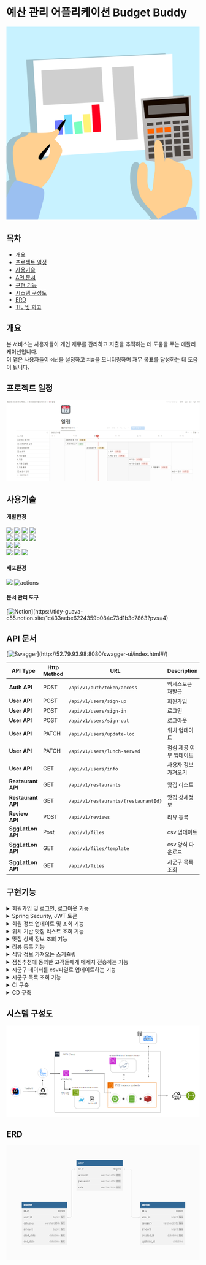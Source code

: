 # 예산 관리 어플리케이션 Budget Buddy
![title](./readme_source/title/logo.png)

## 목차
- [개요](#개요)
- [프로젝트 일정](#프로젝트-일정)
- [사용기술](#사용기술)
- [API 문서](#API-문서)
- [구현 기능](#구현기능)
- [시스템 구성도](#시스템-구성도)
- [ERD](#ERD)
- [TIL 및 회고](#프로젝트-관리-및-회고)


## 개요

본 서비스는 사용자들이 개인 재무를 관리하고 지출을 추적하는 데 도움을 주는 애플리케이션입니다.<br>
이 앱은 사용자들이 `예산`을 설정하고 `지출`을 모니터링하며 재무 목표를 달성하는 데 도움이 됩니다.


## 프로젝트 일정
![img.png](readme_source/schedule/schedule.png)

## 사용기술

#### 개발환경
<img src="https://img.shields.io/badge/java-007396?&logo=java&logoColor=white"> <img src="https://img.shields.io/badge/spring-6DB33F?&logo=spring&logoColor=white"> <img src="https://img.shields.io/badge/Spring boot-6DB33F?&logo=Spring boot&logoColor=white"> <img src="https://img.shields.io/badge/gradle-02303A?&logo=gradle&logoColor=white">
<br>
<img src="https://img.shields.io/badge/MySQL-003545?&logo=mySql&logoColor=white"> <img src="https://img.shields.io/badge/redis-DC382D?&logo=redis&logoColor=white"> <img src="https://img.shields.io/badge/Spring Data JPA-6DB33F?&logo=Spring JPA&logoColor=white"> <img src="https://img.shields.io/badge/querydsl-2599ED?&logo=querydsl&logoColor=white">
<br>
<img src="https://img.shields.io/badge/AssertJ-25A162?&logo=AssertJ&logoColor=white"> <img src="https://img.shields.io/badge/Mockito-008D62?&logo=Mockito&logoColor=white">
<br>
<img src="https://img.shields.io/badge/intellijidea-000000?&logo=intellijidea&logoColor=white"> <img src="https://img.shields.io/badge/postman-FF6C37?&logo=postman&logoColor=white"> <img src="https://img.shields.io/badge/swagger-85EA2D?&logo=swagger&logoColor=white">

#### 배포환경
<img src="https://img.shields.io/badge/github-181717?&logo=github&logoColor=white"> <img src="https://img.shields.io/badge/github actions-2088FF?&logo=githubactions&logoColor=white" alt="actions">

#### 문서 관리 도구
[![Notion](https://img.shields.io/badge/Notion_문서로_확인하기_(클릭!)-%23000000.svg?style=for-the-badge&logo=notion&logoColor=white)](https://tidy-guava-c55.notion.site/1c433aebe6224359b084c73d1b3c7863?pvs=4)

## API 문서
[![Swagger](https://img.shields.io/badge/swagger_문서로_확인하기_(클릭!)-85EA2D?&logo=swagger&logoColor=white)](http://52.79.93.98:8080/swagger-ui/index.html#/)


| API Type           | Http Method | URL                                  | Description   |
|--------------------|-------------|--------------------------------------|---------------|
| **Auth API**       | POST        | `/api/v1/auth/token/access`          | 엑세스토큰 재발급     | 
| **User API**       | POST        | `/api/v1/users/sign-up`              | 회원가입          |
| **User API**       | POST        | `/api/v1/users/sign-in`              | 로그인           |
| **User API**       | POST        | `/api/v1/users/sign-out`             | 로그아웃          |
| **User API**       | PATCH       | `/api/v1/users/update-loc`           | 위치 업데이트       |
| **User API**       | PATCH       | `/api/v1/users/lunch-served`         | 점심 제공 여부 업데이트 |
| **User API**       | GET         | `/api/v1/users/info`                 | 사용자 정보 가져오기   |
| **Restaurant API** | GET         | `/api/v1/restaurants`                | 맛집 리스트        |
| **Restaurant API** | GET         | `/api/v1/restaurants/{restaurantId}` | 맛집 상세정보       |
| **Review API**     | POST        | `/api/v1/reviews`                    | 리뷰 등록         |
| **SggLatLon API**  | Post        | `/api/v1/files`                      | csv 업데이트      |
| **SggLatLon API**  | GET         | `/api/v1/files/template`             | csv 양식 다운로드   |
| **SggLatLon API**  | GET         | `/api/v1/files`           | 시군구 목록 조회     |


## 구현기능

<details>
  <summary>회원가입 및 로그인, 로그아웃 기능</summary>

- **구현 기능** <br>
    - 사용자 회원가입 및 로그인, 로그아웃 기능

- **구현 방법** <br>
    - 회원가입: 사용자 회원 양식을 받아 DB에 저장
    - 로그인: 사용자 로그인 양식을 받아 DB에 비밀번호와 비교한 후, Access Token, Refresh Token 발급
    - 로그아웃: 로그아웃 요청 시, Redis에 저장된 Refresh 토큰을 제거
</details>

<details>
  <summary>Spring Security, JWT 토큰</summary>

- **구현 기능** <br>
    - Spring Security 와 JWT

- **구현 방법** <br>
    - 사용자 로그인 시, 발급한 Refresh Token을 Redis에 저장
    - Access Token 재발급 시, Redis에 저장된 사용자 Refresh Token과 비교
    - 로그아웃 시, Redis에서 발급한 Refresh Token 제거
</details>

<details>
  <summary>회원 정보 업데이트 및 조회 기능</summary>

- **구현 기능** <br>
    - 회원 위치 정보와 점심 제공 여부를 업데이트 기능
    - 비밀번호를 제외한 회원 정보 조회 기능

- **구현 방법** <br>
    - 적절한 양식을 통해 회원 위치 정보와 점심 제공 여부를 DB에 업데이트
    - 회원 정보 조회 요청 시, 발급한 Access Token에서 id를 추출하여 DB 조회
</details>

<details>
  <summary>위치 기반 맛집 리스트 조회 기능</summary>

- **구현 기능** <br>
    - 특정 위치에서 범위 내 맛집을 조회합니다.

- **구현 방법**<br>
    - 위도, 경도, 범위를 입력받아 해당 좌표에서 범위 내 맛집을 조회합니다.
    - 거리 계산은 하버사인 공식을 이용해 쿼리내에서 진행하였습니다.
    - 기본 정렬은 거리 가까운 순으로 제공하고, 정렬 조건이 rate일 경우에 평점 높은 순으로 정렬하여 조회합니다.
    - 기본 15개로 페이징되어 제공되고 size, page 파라미터로 페이징 컨트롤 가능합니다.
</details>
<details>
  <summary>맛집 상세 정보 조회 기능</summary>

- **구현 기능** <br>
    - 맛집의 상세정보를 조회합니다.

- **구현 방법**<br>
    - 맛집ID로 맛집의 상세정보, 전체 리뷰 리스트를 조회합니다.
    - fetch join을 사용해 한번에 하위 항목까지 모두 조회합니다.
    - Redis를 사용해 캐싱을 적용하였습니다.
    - Redis에 데이터가 존재하면 Redis에서 데이터를 반환하고 존재하지 않으면 DB에서 조회하여 Redis에 저장 후 데이터를 반환합니다.

</details>
<details>
  <summary>리뷰 등록 기능</summary>

- **구현 기능** <br>
    - 리뷰를 등록합니다.

- **구현 방법**<br>
    - 평점과 리뷰 내용을 등록합니다.
    - 리뷰 등록시 맛집의 평점과 리뷰수를 업데이트 합니다.
    - 리뷰 등록시 Redis에 캐싱되어있는 해당맛집의 데이터를 삭제하여 최신화되도록 했습니다.

</details>


<details>
  <summary>식당 정보 가져오는 스케쥴링</summary>

- **구현 기능** <br>
    - 식당 정보 가져오는 스케쥴링 기능 구현

- **구현 방법** <br>
    - 총 5개 외부 api를 호출합니다.(경기도 일반음식점 _ 패스트푸드,중식,양식,뷔페,일식)
    - 모든 값을 그대로 저장하되 null값은 데이터 타입에 따라 `데이터없음`, `0` , `0.0` 으로 전처리
    - 유일키는 식당이름+지번주소 에 공백을 제거하여 사용
    - 폐업상태 식당의 경우 저장하지 않음.
    - 매일 `23:59` 스케줄링 동작
    - 저장시점에 저장 식당 종류, 시간을 로깅
    - 이미 저장된 식당의 경우 업데이트 진행
</details>
<details>
  <summary>점심추천에 동의한 고객들에게 메세지 전송하는 기능</summary>

- **구현 기능** <br>
    - 점심추천에 동의한 고객들에게 메세지 전송하는 기능 추가

- **구현 방법** <br>
    - 점심약속에 동의한 고객들의 목록을 조회
    - 고객의 좌표에 가까우며 별점이 가장높은 5개 카테고리의 식당 5개씩, 총 25개 조회(`QueryDSL`,하버사인 공식 사용)
    - 5개씩 한 `embed`에 묶어 `DiscordWebhook` 으로 전송할 메세지 객체 생성
    - 조회된 고객순서대로 메세지 전송 `DiscordWebhook` 호출
        - 메시지 예시(각 카테고리별 5개씩)
          > 오늘의 추천 일식
          <br><strong>산(뼈찜,뼈곰탕)</strong>
          <br>경기도 평택시 탄현로1번길 11, 101,102호 (장당동, 엘림하우스)
          <br> <strong>스고이</strong>
          <br> 경기도 평택시 고덕갈평7길 10, 1층 (고덕동)
          <br> <strong>광명회수산</strong>
          <br> 경기도 평택시 현촌4길 2-33, 101호 (용이동)
          <br> <strong>오늘은참치</strong>
          <br> 경기도 시흥시 옥구천동로 449, 부성파스텔아파트 상가동 1층 105호 (정왕동)
          <br> <strong>장군수산</strong>
          <br> 경기도 오산시 오산로160번길 5-6, 102,103,104호 (원동, 건정프라자)
</details>
<details>
  <summary>시군구 데이터를 csv파일로 업데이트하는 기능</summary>

- **구현 기능** <br>
    - 시군구 데이터를 `.csv`파일로 업데이트하는 기능 추가
    - 시군구 데이터양식 `.csv`파일을 다운로드하는 기능 추가

- **구현 방법** <br>
    - **파일업로드**<br>
      a. 각 라인이 null이 아닐때까지 읽어 가며 각 셀을 "," 로 구분하여 배열로 변환<br>
      b. 배열의 각 요소로 SggLatLon 객체를 생성해 저장<br>
      c. 예외 발생시 로그 적재
    - **파일다운로드** <br>
      a. 도,시,위도,경로 로 이루어진 양식을 생성<br>
      b. 해당파일을 InputStream으로 변환<br>
      c. InputStream을 다시 InputStreamResource로 변환<br>
      d. sgg-template.csv 파일 반환
</details>

<details>
  <summary>시군구 목록 조회 기능</summary>

- **구현 기능** <br>
    - 시군구 목록 조회기능 추가 (캐싱 적용)

- **구현 방법** <br>
    - 성능 개선 및 동시성 처리 목적으로 캐싱 적용.
    - 만료일은 1일, 키는 `String`으로 직렬화, 값은 `Json`으로 직렬화
    - 필요한 메서드에서 어노테이션을 사용해 캐싱 진행
    - 시군구 목록을 조회해오는 기능을 추가 (캐싱적용 `@Cacheable`,`@CacheEvict`)
    - 해당 캐시는 1일 유효하며 만약 CSV파일이 업로드 될 시 캐시 초기화
</details>


<details>
  <summary>CI 구축</summary>

- **구현 기능** <br>
    - Github Actions를 통해 main의 pr과 push, dev의 pr 생성시 빌드, 테스트 자동화

- **구현 방법**<br>
![CI1](/readme_source/ci_cd/CI1.png)
</details>

<details>
  <summary>CD 구축</summary>

- **구현 기능** <br>
    - main branch의 push 동작이 발생하면, aws 인증 후 s3를 통해 배포

- **구현 방법**<br>
    - CodeDeploy를 통해 배포 자동화
![cd1](/readme_source/ci_cd/CD1.png)

    - 위 설정을 통해 jar 파일 실행
    ![cd2](/readme_source/ci_cd/CD2.png)

</details>

## 시스템 구성도
![시스템 구성도](./readme_source/system_diagram/system_diagram.png)

## ERD
![ERD](./readme_source/erd/erd.png)



